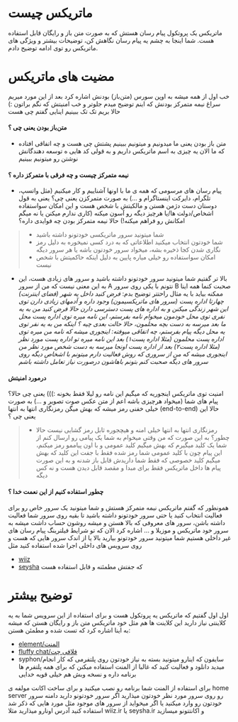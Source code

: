 # ماتریکس چیست
ماتریکس یک پروتکول پیام رسان هستش که به صورت متن باز و رایگان قابل استفاده هست. شما اینجا به چشم یه پیام رسان نگاهش کن، توضیحات بیشتر و ویژگی های ماتریکس رو توی ادامه توضیح دادم.

# مضیت های ماتریکس
خب اول از همه میشه به اوپن سورس (متن‌باز) بودنش اشاره کرد
بعد از این مورد میریم سراغ نیمه متمرکز بودنش که اینم توضیح میدم جلوتر
و خب امنیتش که نگم براتون :)
حالا بریم تک تک ببینیم اینایی گفتم چی هست
#### متن‌باز بودن یعنی چی ؟
- متن باز بودن یعنی ما میدونیم و میتونیم ببینیم پشتش چی هست و چه اتفاقی افتاده که ما الان یه چیزی به اسم ماتریکس داریم و به قولی کد هایی ه توسعه دهندگانش نوشتن رو میتونیم ببینیم

#### نیمه متمرکز چیست و چه فرقی با متمرکز داره ؟
- پیام رسان های مرسومی که همه ی ما با اونها آشناییم و کار میکنیم (مثل واتسپ، تلگرام، دایرکت اینستاگرام و ...) به صورت متمرکزن یعنی چی؟ یعنی به قول دوستان دست دژمن هستن و مالکیتش با شخص هست و این امکان سواستفاده اشخاص/دولت ها/یا هرچیز دیگه رو آسون میکنه (کاری ندارم میکنن یا نه میگم امکانش رو فراهم میکنه!) حالا نیمه متمرکز بودن چه فوایدی داره؟
> - شما میتونید سرور ماتریکسی خودتونو داشته باشید
> - شما خودتون انتخاب میکنید اطلاعاتی که به درد کسی نمیخوره به دلیل رمز نگاری شدن کجا ذخیره بشه، میخواد سرور خودتون باشه یا هر سرور دیگه
> - امکان سواستفاده رو خیلی میاره پایین به دلیل اینکه حاکمیتش با شخص نیست
- بالا تر گفتیم شما میتونید سرور خودتونو داشته باشید و سرور های زیادی هست، این به این معنی نیست که من از سرور A نتونم با یکی روی سرور B صحبت کنما
همه اینا ممکنه
بیاید با یه مثال راحتتر توضیح بدم:
*_فرض کنید داخل یه شهر (فضای اینترنت) چهارتا اداره پست (سرور های ماتریکسیمون) وجود داره و آدمهای زیادی دارن توی این شهر زندگی میکنن و به اداره های پست دسترسی دارن حالا فرض کنید من به یه نفری توی محل خودمون میخوام نامه بفرستم، این نامه میره توی اداره پست محل ما بعد میرسه به دست بچه محلمون، حالا حالت بعدی چیه ؟ اینکه من به یه نفر توی یه محل دیگه پیام بفرستم، چه اتفاقی میوفته: اینجوری میشه که نامه من میره توی اداره پست محلمون (مثلا اداره پست۱) بعد این نامه میره تو اداره پست مورد نظر (مثلا اداره پست۲) بعد از اداره پست اونجا میرسه به دست شخص مورد نظر من اینجوری میشه که من از سروری که روش فعالیت دارم میتونم با اشخاص دیگه روی سرور های دیگه صحبت کنم بتونم باهاشون درصورت نیاز تعامل داشته باشم_*

#### درمورد امنیتش
امنیت توی ماتریکس اینجوریه که میگیم این نامه رو لیلا فقط بخونه :))) یعنی چی حالا؟
پیام های شما (میخواد هرچیزی باشه اعم از متن عکس صوت تصویر و ...) به صورت خیلی خفنی رمز میشه که بهش میگن رمزنگاری انتها به انتها (end-to-end) حالا این یعنی چی ؟
> - رمزنگاری انتها به انتها خیلی امنه و هیچجوره ثابل رمز گشایی نیست حالا چطور؟ به این صورت که من وقتی میخوام به شما یک پیامی رو ارسال کنم از شما یک کلید میگیرم که بهش میگیم کلید عمومی و با اون پیاممو رمز میکنم، این پیام چون با کلید عمومی شما رمز شده فقط با جفت این کلید که بهش میگیم کلید خصوصی که فقط شما داریدش قابل باز شدنه و به این صورت پیام ها داخل ماتریکس فقط برای مبدا و مقصد قابل دیدن هست و نه کس دیگه

#### چطور استفاده کنیم از این نعمت خدا ؟
همونطور که گفتم ماتریکس نیمه متمرکز هستش و شما میتونید یک سرور خاص رو برای فعالیت انتخاب کنید یا حتی سرور خودتونو داشته باشید تا بقیه روی سرور شما فعالیت داشته باشن، سرور های معروفی که بالا هستن و میشه روشون حساب داشت میشه به سرور خود ماتریکس و موزیلا و ... اشاره کرد
الان که تو شرایط فیلترینگ پیام رسان های غیر داخلی هستیم شما میتونید سرور خودتونو بیارید بالا یا از اندک سرور هایی که هست و روی سرویس های داخلی اجرا شده استفاده کنید مثل
- [wiiz](https://chat.wiiz.ir)
- [seysha](https://chat.seysha.ir)
که جفتش مطمئنه و قابل استفاده هست

# توضیح بیشتر
اول اول گفتیم که ماتریکس یه پروتکول هست و برای استفاده از این سرویس شما به یه کلاینتی نیاز دارید
این کلاینت ها هم مثل خود ماتریکس متن باز و رایگان هستن که میشه به اینا اشاره کرد که تست شده و مطمئن هستن:
- [element/المنت](https://element.io)
- [fluffy chat/فلافی چت](https://fluffychat.im)
- syphon/سایفون
که اینارو میتونید بسته به نیاز خودتون روی پلتفرمی که کار انجام میدید دانلود و فعالیت کنید که غالبا از المنت استفاده میکنن که برای همه پلتفرم ها برنامه داره و نسخه وبش هم خیلی قویه خدایی

برای استفاده از المنت شما برنامه رو نصب میکنید و برای ساخت اکانت مولفه ی home server رو روی سرور مورد نظر خودتون میذارید
اگر سرور خودتونو دارید دامنه سرور خودتون رو وارد میکنید یا اگر میخواید از سرور های موجود مثل مورد هایی که ذکر شد استفاده کنید آدرس اونارو میذارید مثلا wiiz.ir یا seysha.ir و اکانتتونو میسازید 
